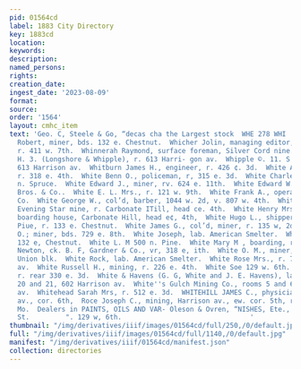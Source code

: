 ```yaml
---
pid: 01564cd
label: 1883 City Directory
key: 1883cd
location: 
keywords: 
description: 
named_persons: 
rights: 
creation_date: 
ingest_date: '2023-08-09'
format: 
source: 
order: '1564'
layout: cmhc_item
text: 'Geo. C, Steele & Go, “decas cha the Largest stock  WHE 278 WHI        Whelan
  Robert, miner, bds. 132 e. Chestnut.  Whicher Jolin, managing editor, Democrat,
  r. 411 w. 7th.  Whinnerah Raymond, surface foreman, Silver Cord nine.  Whipple Charles
  H. 3. (Longshore & Whipple), r. 613 Harri- gon av.  Whipple ©. 11. S Mrs., millinery,
  613 Harrison av.  Whitburn James H., engineer, r. 426 ¢. 3d.  White Andrew J., journalist,
  r. 318 e. 4th.  White Benn O., policeman, r, 315 e. 3d.  White Charles M., r. 612
  n. Spruce.  White Edward J., miner, rv. 624 e. 11th.  White Edward W., clk. Callaway
  Bros. & Co..  White E. L. Mrs., r. 121 w. 9th.  White Frank A., operator, Telephone
  Co.  White George W., col’d, barber, 1044 w. 2d, v. 807 w. 4th.  White Henry, foreman,
  Evening Star mine, r. Carbonate ITill, head ce. 4th.  White Henry Mrs, Morning Star
  boarding house, Carbonate Hill, head e¢, 4th,  White Hugo L., shipper, 110 and 112
  Piue, r. 133 e. Chestnut.  White James G., col’d, miner, r. 135 w, 2d.  White James
  O.; miner, bds. 729 e. 8th.  White Joseph, lab. American Smelter.  White J. we bds,
  132 e, Chestnut.  White L. M 500 n. Pine.  White Mary M , boarding, r. 809 e. 6th.  White
  Newton, ck. B. F, Gardner & Co., vr, 318 e, ith.  White O. M., miner, r. room 26,
  Union blk.  White Rock, lab. American Smelter.  White Rose Mrs., r. 7184 Harrison
  av.  White Russell H., mining, r. 226 e. 4th.  White Soe 129 w. 6th.  White W. P.,
  r. rear 330 e. 3d.  White & Havens (G. G, White and J. E. Havens), lawyers, rooms
  20 and 21, 602 Harrison av.  White''s Gulch Mining Co., rooms 5 and 6, 303 Harrison
  av.  Whitehead Sarah Mrs, r. 512 e. 3d.  WHITEHILL JAMES C., physician, 523 Harrison
  av., cor. 6th,  Roce Joseph C., mining, Harrison av., ew. cor. 5th, r. St. Louis,
  Mo.  Dealers in PAINTS, OILS AND VAR- Oleson & Ovren, “NISHES, Ete., 119 East Fourth
  St.         ". 129 w, 6th.                                '
thumbnail: "/img/derivatives/iiif/images/01564cd/full/250,/0/default.jpg"
full: "/img/derivatives/iiif/images/01564cd/full/1140,/0/default.jpg"
manifest: "/img/derivatives/iiif/01564cd/manifest.json"
collection: directories
---
```

